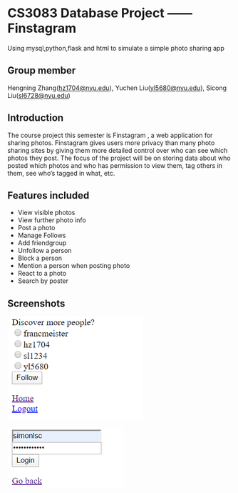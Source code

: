 # CS3083 Database Project —— Finstagram
Using mysql,python,flask and html to simulate a simple photo sharing app

## Group member
Hengning Zhang(hz1704@nyu.edu), Yuchen Liu(yl5680@nyu.edu), Sicong Liu(sl6728@nyu.edu)

## Introduction
The course project this semester is Finstagram , a web application for sharing photos.
Finstagram gives users more privacy than many photo sharing sites by giving them more
detailed control over who can see which photos they post. The focus of the project will be on
storing data about who posted which photos and who has permission to view them, tag others
in them, see who’s tagged in what, etc.

## Features included
* View visible photos
* View further photo info
* Post a photo
* Manage Follows
* Add friendgroup
* Unfollow a person
* Block a person
* Mention a person when posting photo
* React to a photo
* Search by poster

## Screenshots
![Discover](https://github.com/HengningZhang/CS_3083_Project/blob/master/screenshots/discover.PNG)

![Login](https://github.com/HengningZhang/CS_3083_Project/blob/master/screenshots/login.PNG)
